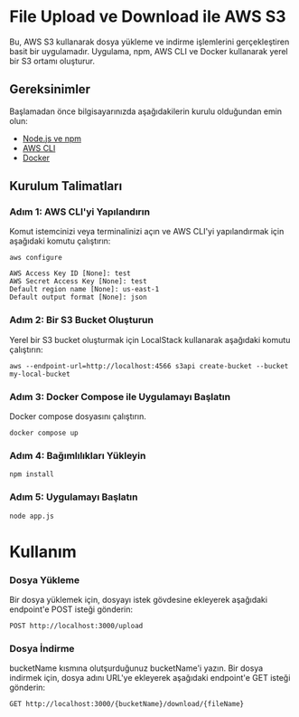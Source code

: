 # File Upload ve Download ile AWS S3

Bu, AWS S3 kullanarak dosya yükleme ve indirme işlemlerini gerçekleştiren basit bir uygulamadır. Uygulama, npm, AWS CLI ve Docker kullanarak yerel bir S3 ortamı oluşturur.

## Gereksinimler

Başlamadan önce bilgisayarınızda aşağıdakilerin kurulu olduğundan emin olun:

- [Node.js ve npm](https://nodejs.org/)
- [AWS CLI](https://aws.amazon.com/cli/)
- [Docker](https://www.docker.com/)

## Kurulum Talimatları

### Adım 1: AWS CLI'yi Yapılandırın

Komut istemcinizi veya terminalinizi açın ve AWS CLI'yi yapılandırmak için aşağıdaki komutu çalıştırın:

```
aws configure

AWS Access Key ID [None]: test
AWS Secret Access Key [None]: test
Default region name [None]: us-east-1
Default output format [None]: json
```


### Adım 2: Bir S3 Bucket Oluşturun

Yerel bir S3 bucket oluşturmak için LocalStack kullanarak aşağıdaki komutu çalıştırın:

```
aws --endpoint-url=http://localhost:4566 s3api create-bucket --bucket my-local-bucket
```

### Adım 3: Docker Compose ile Uygulamayı Başlatın
Docker compose dosyasını çalıştırın.

```
docker compose up
```

### Adım 4: Bağımlılıkları Yükleyin

```
npm install
```

### Adım 5: Uygulamayı Başlatın

```
node app.js
```

# Kullanım

### Dosya Yükleme
Bir dosya yüklemek için, dosyayı istek gövdesine ekleyerek aşağıdaki endpoint'e POST isteği gönderin:

```
POST http://localhost:3000/upload
```

### Dosya İndirme
bucketName kısmına olutşurduğunuz bucketName'i yazın.
Bir dosya indirmek için, dosya adını URL'ye ekleyerek aşağıdaki endpoint'e GET isteği gönderin:

```
GET http://localhost:3000/{bucketName}/download/{fileName}
```





